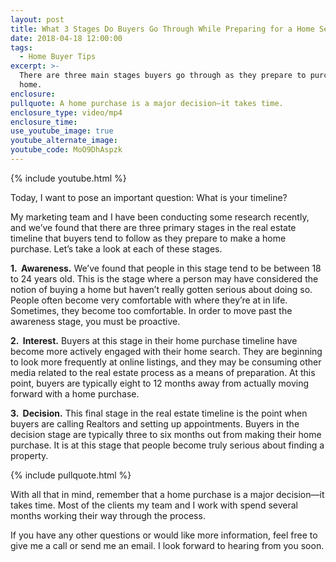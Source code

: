 ```yaml
---
layout: post
title: What 3 Stages Do Buyers Go Through While Preparing for a Home Search?
date: 2018-04-18 12:00:00
tags:
  - Home Buyer Tips
excerpt: >-
  There are three main stages buyers go through as they prepare to purchase a
  home.
enclosure:
pullquote: A home purchase is a major decision—it takes time.
enclosure_type: video/mp4
enclosure_time:
use_youtube_image: true
youtube_alternate_image:
youtube_code: MoO9DhAspzk
---
```


{% include youtube.html %}

Today, I want to pose an important question: What is your timeline?

My marketing team and I have been conducting some research recently, and we’ve found that there are three primary stages in the real estate timeline that buyers tend to follow as they prepare to make a home purchase. Let’s take a look at each of these stages.

**1\. &nbsp;Awareness.** We’ve found that people in this stage tend to be between 18 to 24 years old. This is the stage where a person may have considered the notion of buying a home but haven’t really gotten serious about doing so. People often become very comfortable with where they’re at in life. Sometimes, they become too comfortable. In order to move past the awareness stage, you must be proactive.

**2\. &nbsp;Interest.** Buyers at this stage in their home purchase timeline have become more actively engaged with their home search. They are beginning to look more frequently at online listings, and they may be consuming other media related to the real estate process as a means of preparation. At this point, buyers are typically eight to 12 months away from actually moving forward with a home purchase.

**3\. &nbsp;Decision.** This final stage in the real estate timeline is the point when buyers are calling Realtors and setting up appointments. Buyers in the decision stage are typically three to six months out from making their home purchase. It is at this stage that people become truly serious about finding a property.

{% include pullquote.html %}

With all that in mind, remember that a home purchase is a major decision—it takes time. Most of the clients my team and I work with spend several months working their way through the process.

If you have any other questions or would like more information, feel free to give me a call or send me an email. I look forward to hearing from you soon.